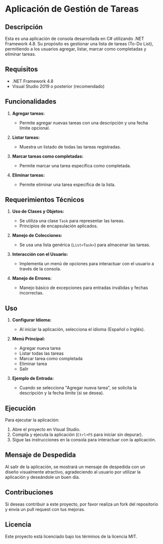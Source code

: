 # Aplicación de Gestión de Tareas

## Descripción

Esta es una aplicación de consola desarrollada en C# utilizando .NET Framework 4.8. Su propósito es gestionar una lista de tareas (To-Do List), permitiendo a los usuarios agregar, listar, marcar como completadas y eliminar tareas.

## Requisitos

- .NET Framework 4.8
- Visual Studio 2019 o posterior (recomendado)

## Funcionalidades

1. **Agregar tareas:**
   - Permite agregar nuevas tareas con una descripción y una fecha límite opcional.

2. **Listar tareas:**
   - Muestra un listado de todas las tareas registradas.

3. **Marcar tareas como completadas:**
   - Permite marcar una tarea específica como completada.

4. **Eliminar tareas:**
   - Permite eliminar una tarea específica de la lista.

## Requerimientos Técnicos

1. **Uso de Clases y Objetos:**
   - Se utiliza una clase `Task` para representar las tareas.
   - Principios de encapsulación aplicados.

2. **Manejo de Colecciones:**
   - Se usa una lista genérica (`List<Task>`) para almacenar las tareas.

3. **Interacción con el Usuario:**
   - Implementa un menú de opciones para interactuar con el usuario a través de la consola.

4. **Manejo de Errores:**
   - Manejo básico de excepciones para entradas inválidas y fechas incorrectas.

## Uso

1. **Configurar Idioma:**
   - Al iniciar la aplicación, selecciona el idioma (Español o Inglés).

2. **Menú Principal:**
   - Agregar nueva tarea
   - Listar todas las tareas
   - Marcar tarea como completada
   - Eliminar tarea
   - Salir

3. **Ejemplo de Entrada:**
   - Cuando se selecciona "Agregar nueva tarea", se solicita la descripción y la fecha límite (si se desea).

## Ejecución

Para ejecutar la aplicación:

1. Abre el proyecto en Visual Studio.
2. Compila y ejecuta la aplicación (`Ctrl+F5` para iniciar sin depurar).
3. Sigue las instrucciones en la consola para interactuar con la aplicación.

## Mensaje de Despedida

Al salir de la aplicación, se mostrará un mensaje de despedida con un diseño visualmente atractivo, agradeciendo al usuario por utilizar la aplicación y deseándole un buen día.

## Contribuciones

Si deseas contribuir a este proyecto, por favor realiza un fork del repositorio y envía un pull request con tus mejoras.

## Licencia

Este proyecto está licenciado bajo los términos de la licencia MIT.

